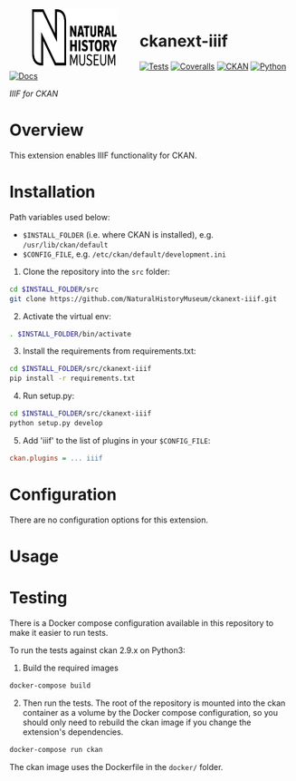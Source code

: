<img src=".github/nhm-logo.svg" align="left" width="150px" height="100px" hspace="40"/>

# ckanext-iiif

[![Tests](https://img.shields.io/github/workflow/status/NaturalHistoryMuseum/ckanext-iiif/Tests?style=flat-square)](https://github.com/NaturalHistoryMuseum/ckanext-iiif/actions/workflows/main.yml)
[![Coveralls](https://img.shields.io/coveralls/github/NaturalHistoryMuseum/ckanext-iiif/main?style=flat-square)](https://coveralls.io/github/NaturalHistoryMuseum/ckanext-iiif)
[![CKAN](https://img.shields.io/badge/ckan-2.9.1-orange.svg?style=flat-square)](https://github.com/ckan/ckan)
[![Python](https://img.shields.io/badge/python-3.6%20%7C%203.7%20%7C%203.8-blue.svg?style=flat-square)](https://www.python.org/)
[![Docs](https://img.shields.io/readthedocs/ckanext-iiif?style=flat-square)](https://ckanext-iiif.readthedocs.io)

_IIIF for CKAN_

# Overview

This extension enables IIIF functionality for CKAN.

# Installation

Path variables used below:

- `$INSTALL_FOLDER` (i.e. where CKAN is installed), e.g. `/usr/lib/ckan/default`
- `$CONFIG_FILE`, e.g. `/etc/ckan/default/development.ini`

1. Clone the repository into the `src` folder:

  ```bash
  cd $INSTALL_FOLDER/src
  git clone https://github.com/NaturalHistoryMuseum/ckanext-iiif.git
  ```

2. Activate the virtual env:

  ```bash
  . $INSTALL_FOLDER/bin/activate
  ```

3. Install the requirements from requirements.txt:

  ```bash
  cd $INSTALL_FOLDER/src/ckanext-iiif
  pip install -r requirements.txt
  ```

4. Run setup.py:

  ```bash
  cd $INSTALL_FOLDER/src/ckanext-iiif
  python setup.py develop
  ```

5. Add 'iiif' to the list of plugins in your `$CONFIG_FILE`:

  ```ini
  ckan.plugins = ... iiif
  ```

# Configuration

There are no configuration options for this extension.

# Usage

# Testing

There is a Docker compose configuration available in this repository to make it easier
to run tests.

To run the tests against ckan 2.9.x on Python3:

1. Build the required images

```bash
docker-compose build
```

2. Then run the tests.
   The root of the repository is mounted into the ckan container as a volume by the
   Docker compose
   configuration, so you should only need to rebuild the ckan image if you change the
   extension's
   dependencies.

```bash
docker-compose run ckan
```

The ckan image uses the Dockerfile in the `docker/` folder.
